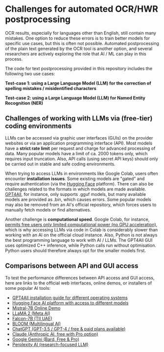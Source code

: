 # Challenges for automated OCR/HWR postprocessing

OCR results, especially for languages other than English, still contain many mistakes. One option to reduce these errors is to train better models for specific use cases, but this is often not possible. Automated postprocessing of the plain text generated by the OCR tool is another option, and several researchers are actively exploring the role that AI / ML can play in this process.

The code for text postprocessing provided in this repository includes the following two use cases:

**Test-case 1: using a Large Language Model (LLM) for the correction of spelling mistakes / misidentified characters**

**Test-case 2: using a Large Language Model (LLM) for Named Entity Recognition (NER)**

## Challenges of working with LLMs via (free-tier) coding environments

LLMs can be accessed via graphic user interfaces (GUIs) on the provider websites or via an application programming interface (API). Most models have a **strict rate limit** per request and charge for advanced processing of data.  Many popular models have a limit of ca. 2000 tokens only, which requires input truncation. Also, API calls (using secret API keys) should only be carried out in stable and safe coding environments.

When trying to access LLMs in environments like Google Colab, users often encounter **installation issues**. Some existing models are "gated" and require authentication (via the [Hugging Face](https://huggingface.co/) platform). There can also be challenges related to the formats in which models are made available. [GPT4All](https://www.nomic.ai/gpt4all), for instance, only supports .gguf models, but many available models are provided as .bin, which causes errors. Some popular models may also be removed from an AI's official repository, which forces users to manually fetch models or find alternatives.

Another challenge is **computational speed**. Google Colab, for instance, [permits free users only limited computational power (no GPU acceleration)](https://medium.com/@jprachir/reality-check-if-you-are-opting-for-google-colaboratory-colab-2c9d36d3c0bd), which is why accessing LLMs via code in Colab is considerably slower than working with an AI on the official cloud instance. Also, Python is not always the best programming language to work with AI / LLMs. The GPT4All GUI uses optimized C++ inference, while Python calls run without optimisation. Python users should therefore always opt for the smaller models first. 

## Comparisons between API and GUI access

To test the performance differences between API access and GUI access, here are links to the official web interfaces, online demos, or installers of some popular AI tools:
- [GPT4All installation guide for different operating systems](https://gpt4all.io/index.html)
- [Hugging Face AI platform with access to different models](https://huggingface.co/spaces)
- [Mistral-7B Online Demo](https://huggingface.co/spaces/mistralai/Mistral-7B-Instruct)
- [LLaMA 2 (Meta AI)](https://huggingface.co/spaces/facebook/llama-2-7b-chat)
- [Falcon-7B (TII UAE)](https://huggingface.co/spaces/tiiuae/falcon-7b-instruct)
- [BLOOM (Multilingual AI)](https://huggingface.co/spaces/bigscience/bloom)
- [ChatGPT (GPT-3.5 / GPT-4 / free & paid plans available)](https://chat.openai.com)
- [Claude (Anthropic AI, free with Pro option)](https://claude.ai)
- [Google Gemini (Bard, Free & Pro)](https://gemini.google.com)
- [Perplexity AI (research-focused LLM)](https://www.perplexity.ai)
